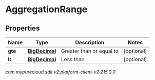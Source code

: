 # AggregationRange


## Properties

| Name | Type | Description | Notes |
| ------------ | ------------- | ------------- | ------------- |
| **gte** | [**BigDecimal**](BigDecimal) | Greater than or equal to |  [optional] |
| **lt** | [**BigDecimal**](BigDecimal) | Less than |  [optional] |




_com.mypurecloud.sdk.v2:platform-client-v2:215.0.0_
